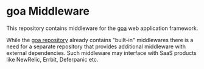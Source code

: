# goa Middleware

This repository contains middleware for the [goa](http://goa.design) web application framework.

While the [goa repository](https://github.com/raphael/goa) already contains "built-in" middlewares
there is a need for a separate repository that provides additional middleware with external
dependencies. Such middleware may interface with SaaS products like NewRelic, Errbit, Deferpanic
etc.
